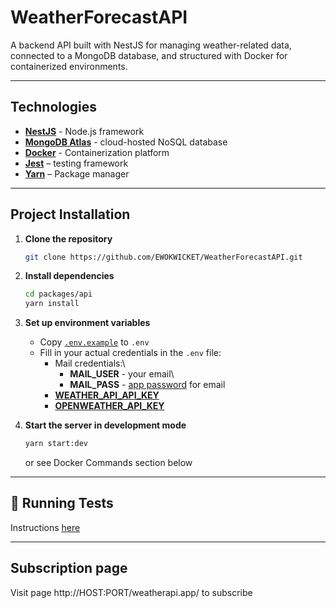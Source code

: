 # WeatherForecastAPI

A backend API built with NestJS for managing weather-related data, connected to a MongoDB database, and structured with Docker for containerized environments.

---

## Technologies

- **[NestJS](https://nestjs.com/)** - Node.js framework
- **[MongoDB Atlas](https://www.mongodb.com/atlas)** - cloud-hosted NoSQL database
- **[Docker](https://www.docker.com/)** - Containerization platform
- **[Jest](https://jestjs.io/)** – testing framework
- **[Yarn](https://yarnpkg.com/)** – Package manager

---

## Project Installation

1. **Clone the repository**

   ```bash
   git clone https://github.com/EWOKWICKET/WeatherForecastAPI.git
   ```

2. **Install dependencies**

   ```bash
   cd packages/api
   yarn install
   ```

3. **Set up environment variables**

   - Copy [`.env.example`](packages/api/.env.example) to `.env`
   - Fill in your actual credentials in the `.env` file:
     - Mail credentials:\
       - **MAIL_USER** - your email\
       - **MAIL_PASS** - [app password](https://support.google.com/accounts/answer/185833) for email
     - [**WEATHER_API_API_KEY**](https://www.weatherapi.com/)
     - [**OPENWEATHER_API_KEY**](https://openweathermap.org/)

4. **Start the server in development mode**

   ```bash
   yarn start:dev
   ```

   or see Docker Commands section below

---

## 🧪 Running Tests

Instructions [here](testing.md)

---

## Subscription page

Visit page http://HOST:PORT/weatherapi.app/ to subscribe
